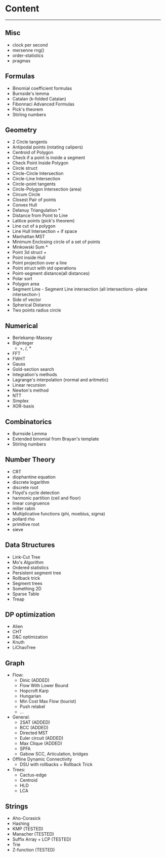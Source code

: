 # Content
---

## Misc
- clock per second
- mersenne rng() 
- order-statistics
- pragmas

## Formulas 
- Binomial coefficient formulas
- Burnside's lemma
- Catalan (k-folded Catalan)
- Fibonnaci Advanced Formulas
- Pick's theorem
- Stirling numbers 

## Geometry
- 2 Circle tangents
- Antipodal points (rotating calipers)
- Centroid of Polygon
- Check if a point is inside a segment
- Check Point Inside Polygon
- Circle struct
- Circle-Circle Intersection
- Circle-Line Intersection
- Circle-point tangents
- Circle-Polygon Intersection (area)
- Circum Circle
- Closest Pair of points
- Convex Hull
- Delanuy Triangulation * 
- Distance from Point to Line
- Lattice points (pick's theorem)
- Line cut of a polygon
- Line Hull Intersection + if space
- Manhattan MST
- Minimum Enclosing circle of a set of points
- Minkowski Sum * 
- Point 3d struct +
- Point inside Hull 
- Point projection over a line
- Point struct with std operations
- Point-segment distance(all distances)
- Polar sort
- Polygon area
- Segment Line - Segment Line intersection (all intersections -plane intersection-)
- Side of vector
- Spherical Distance
- Two points radius circle

## Numerical
- Berlekamp-Massey
- BigInteger
    - +, /, *
- FFT
- FWHT
- Gauss
- Gold-section search
- Integration's methods
- Lagrange's interpolation (normal and aritmetic)
- Linear recursion 
- Newton's method
- NTT
- Simplex
- XOR-basis

## Combinatorics
- Burnside Lemma
- Extended binomial from Brayan's template 
- Stirling numbers 

## Number Theory
- CRT
- diophantine equation
- discrete logarithm
- discrete root
- Floyd's cycle detection
- harmonic partition (ceil and floor)
- linear congruence
- miller rabin
- Multiplicative functions (phi, moebius, sigma)
- pollard rho
- primitive root
- sieve
## Data Structures
- Link-Cut Tree
- Mo's Algorithm
- Ordered statistics
- Persistent segment tree
- Rollback trick
- Segment trees
- Something 2D
- Sparse Table
- Treap

## DP optimization
- Alien
- CHT
- D&C optimization
- Knuth
- LiChaoTree

## Graph
- Flow:
    - Dinic (ADDED)
    - Flow With Lower Bound	
    - Hopcroft Karp
    - Hungarian
    - Min Cost Max Flow (tourist)
    - Push relabel 
    - ...
- General:
    - 2SAT (ADDED)
    - BCC (ADDED)
    - Directed MST
    - Euler circuit (ADDED)
    - Max Clique (ADDED)
    - SPFA
    - Gabow SCC, Articulation, bridges
- Offline Dynamic Connectivity 
    - DSU with rollbacks + Rollback Trick
- Trees:
    - Cactus-edge
    - Centroid
    - HLD 
    - LCA
## Strings
- Aho-Corasick
- Hashing
- KMP (TESTED)
- Manacher (TESTED)
- Suffix Array + LCP (TESTED)
- Trie 
- Z-function (TESTED)
